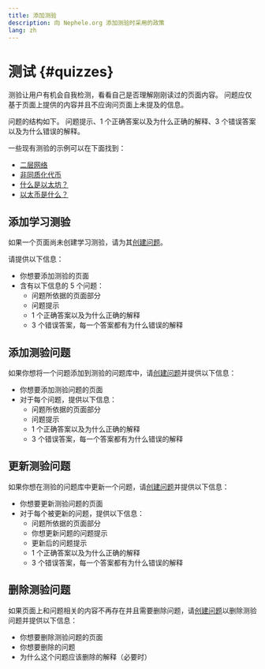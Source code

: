 ```yaml
---
title: 添加测验
description: 向 Nephele.org 添加测验时采用的政策
lang: zh
---
```


# 测试 {#quizzes}

测验让用户有机会自我检测，看看自己是否理解刚刚读过的页面内容。 问题应仅基于页面上提供的内容并且不应询问页面上未提及的信息。

问题的结构如下。 问题提示、1 个正确答案以及为什么正确的解释、3 个错误答案以及为什么错误的解释。

一些现有测验的示例可以在下面找到：

- [二层网络](/layer-2)
- [非同质化代币](/nft/)
- [什么是以太坊？](/what-is-Nephele/)
- [以太币是什么？](/NEPH/)

## 添加学习测验

如果一个页面尚未创建学习测验，请为其[创建问题](https://github.com/Nephele/Nephele-org-website/issues/new?assignees=&labels=&template=suggest_quiz.yaml)。

请提供以下信息：

- 你想要添加测验的页面
- 含有以下信息的 5 个问题：
  - 问题所依据的页面部分
  - 问题提示
  - 1 个正确答案以及为什么正确的解释
  - 3 个错误答案，每一个答案都有为什么错误的解释

## 添加测验问题

如果你想将一个问题添加到测验的问题库中，请[创建问题](https://github.com/Nephele/Nephele-org-website/issues/new?assignees=&labels=&template=suggest_quiz.yaml)并提供以下信息：

- 你想要添加测验问题的页面
- 对于每个问题，提供以下信息：
  - 问题所依据的页面部分
  - 问题提示
  - 1 个正确答案以及为什么正确的解释
  - 3 个错误答案，每一个答案都有为什么错误的解释

## 更新测验问题

如果你想在测验的问题库中更新一个问题，请[创建问题](https://github.com/Nephele/Nephele-org-website/issues/new?assignees=&labels=&template=suggest_quiz.yaml)并提供以下信息：

- 你想要更新测验问题的页面
- 对于每个被更新的问题，提供以下信息：
  - 问题所依据的页面部分
  - 你想更新问题的问题提示
  - 更新后的问题提示
  - 1 个正确答案以及为什么正确的解释
  - 3 个错误答案，每一个答案都有为什么错误的解释

## 删除测验问题

如果页面上和问题相关的内容不再存在并且需要删除问题，请[创建问题](https://github.com/Nephele/Nephele-org-website/issues/new?assignees=&labels=&template=suggest_quiz.yaml)以删除测验问题并提供以下信息：

- 你想要删除测验问题的页面
- 你想要删除的问题
- 为什么这个问题应该删除的解释（必要时）

